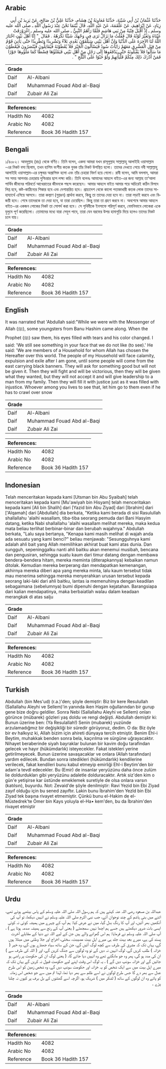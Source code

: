## Arabic


<div dir="rtl" lang="ar" style={{fontSize:'larger',backgroundColor:'#f8f9fa',padding:20}}>
حَدَّثَنَا عُثْمَانُ بْنُ أَبِي شَيْبَةَ، حَدَّثَنَا مُعَاوِيَةُ بْنُ هِشَامٍ، حَدَّثَنَا عَلِيُّ بْنُ صَالِحٍ، عَنْ يَزِيدَ بْنِ أَبِي زِيَادٍ، عَنْ إِبْرَاهِيمَ، عَنْ عَلْقَمَةَ، عَنْ عَبْدِ اللَّهِ، قَالَ بَيْنَمَا نَحْنُ عِنْدَ رَسُولِ اللَّهِ ـ صلى الله عليه وسلم ـ إِذْ أَقْبَلَ فِتْيَةٌ مِنْ بَنِي هَاشِمٍ فَلَمَّا رَآهُمُ النَّبِيُّ ـ صلى الله عليه وسلم ـ اغْرَوْرَقَتْ عَيْنَاهُ وَتَغَيَّرَ لَوْنُهُ قَالَ فَقُلْتُ مَا نَزَالُ نَرَى فِي وَجْهِكَ شَيْئًا نَكْرَهُهُ ‏.‏ فَقَالَ ‏ "‏ إِنَّا أَهْلُ بَيْتٍ اخْتَارَ اللَّهُ لَنَا الآخِرَةَ عَلَى الدُّنْيَا وَإِنَّ أَهْلَ بَيْتِي سَيَلْقَوْنَ بَعْدِي بَلاَءً وَتَشْرِيدًا وَتَطْرِيدًا حَتَّى يَأْتِيَ قَوْمٌ مِنْ قِبَلِ الْمَشْرِقِ مَعَهُمْ رَايَاتٌ سُودٌ فَيَسْأَلُونَ الْخَيْرَ فَلاَ يُعْطَوْنَهُ فَيُقَاتِلُونَ فَيُنْصَرُونَ فَيُعْطَوْنَ مَا سَأَلُوا فَلاَ يَقْبَلُونَهُ حَتَّى يَدْفَعُوهَا إِلَى رَجُلٍ مِنْ أَهْلِ بَيْتِي فَيَمْلَؤُهَا قِسْطًا كَمَا مَلَؤُوهَا جَوْرًا فَمَنْ أَدْرَكَ ذَلِكَ مِنْكُمْ فَلْيَأْتِهِمْ وَلَوْ حَبْوًا عَلَى الثَّلْجِ ‏"‏ ‏.‏
</div>
<div style={{backgroundColor:'#f8f9fa',padding:20, marginBottom: 10}}><table> <thead> <tr> <th>Grade</th> <th></th> </tr> </thead> <tbody> <tr><td>Daif</td><td>Al-Albani</td></tr><tr><td>Daif</td><td>Muhammad Fouad Abd al-Baqi</td></tr><tr><td>Daif</td><td>Zubair Ali Zai</td></tr></tbody></table><table> <thead> <tr> <th>References:</th> <th></th> </tr> </thead> <tbody><tr><td>Hadith No</td><td>4082</td></tr><tr><td>Arabic No</td><td>4082</td></tr><tr><td>Reference</td><td>Book 36 Hadith 157</td></tr></tbody></table></div>

## Bengali


<div dir="ltr" lang="bn" style={{fontSize:'larger',backgroundColor:'#f8f9fa',padding:20}}>
১/৪০৮২। আবদুল্লাহ (রাঃ) থেকে বর্ণিত। তিনি বলেন, একদা আমরা যখন রাসূলুল্লাহ সাল্লাল্লাহু আলাইহি ওয়াসাল্লাম -এর নিকট বসা ছিলাম, তখন হাশিম বংশীয় কতক যুবক তাঁর নিকট উপস্থিত হলো। তাদের দেখতে পেয়ে নবী সাল্লাল্লাহু আলাইহি ওয়াসাল্লাম-এর চক্ষুদ্বয় অশ্রুসিক্ত হলো এবং তাঁর চেহারা বিবর্ণ হয়ে গেলো। রাবী বলেন, আমি বললাম, আমরা সব সময় আপনার চেহারায় দুশ্চিন্তার ছাপ লক্ষ্য করি। তিনি বলেনঃ আমাদের আহলে বাইত-এর জন্য আল্লাহ তা‘আলা পার্থিব জীবনের পরিবর্তে আখেরাতের জীবনকে পছন্দ করেছেন। আমার আহলে বাইত আমার পরে অচিরেই কঠিন বিপদে লিপ্ত হবে, কষ্ট-কাঠিন্যের শিকার হবে এবং দেশান্তরিত হবে। প্রাচ্যদেশ থেকে কালো পতাকাধারী কতক লোক তাদের সাহায্যার্থে এগিয়ে আসবে। তারা কল্যাণ (গুপ্তধন) প্রার্থনা করবে, কিন্তুু তা তাদের দেয়া হবে না। তারা লড়াই করবে এবং বিজয়ী হবে। শেষে তাদেরকে তা দেয়া হবে, যা তারা চেয়েছিল। কিন্তু তারা তা গ্রহণ করবে না। অবশেষে আমার আহলে বাইত-এর একজন লোকের নিকট তা সোপর্দ করা হবে। সে পৃথিবীকে ইনসাফে পরিপূর্ণ করবে, যেমনিভাবে লোকেরা একে যুলুমে পূর্ণ করেছিলো। তোমাদের মধ্যে যারা সেযুগ পাবে, তারা যেন বরফের উপর হামাগুড়ি দিয়ে হলেও তাদের নিকট চলে যায়।
</div>
<div style={{backgroundColor:'#f8f9fa',padding:20, marginBottom: 10}}><table> <thead> <tr> <th>Grade</th> <th></th> </tr> </thead> <tbody> <tr><td>Daif</td><td>Al-Albani</td></tr><tr><td>Daif</td><td>Muhammad Fouad Abd al-Baqi</td></tr><tr><td>Daif</td><td>Zubair Ali Zai</td></tr></tbody></table><table> <thead> <tr> <th>References:</th> <th></th> </tr> </thead> <tbody><tr><td>Hadith No</td><td>4082</td></tr><tr><td>Arabic No</td><td>4082</td></tr><tr><td>Reference</td><td>Book 36 Hadith 157</td></tr></tbody></table></div>

## English


<div dir="ltr" lang="en" style={{fontSize:'larger',backgroundColor:'#f8f9fa',padding:20}}>
It was narrated that 'Abdullah said:"While we were with the Messenger of Allah (ﷺ), some youngsters from Banu Hashim came along. When the Prophet (ﷺ) saw them, his eyes filled with tears and his color changed. I said: 'We still see something in your face that we do not like (to see).' He said: 'We are members of a Household for whom Allah has chosen the Hereafter over this world. The people of my Household will face calamity, expulsion and exile after I am gone, until some people will come from the east carrying black banners. They will ask for something good but will not be given it. Then they will fight and will be victorious, then they will be given what they wanted, but they will not accept it and will give leadership to a man from my family. Then they will fill it with justice just as it was filled with injustice. Whoever among you lives to see that, let him go to them even if he has to crawl over snow
</div>
<div style={{backgroundColor:'#f8f9fa',padding:20, marginBottom: 10}}><table> <thead> <tr> <th>Grade</th> <th></th> </tr> </thead> <tbody> <tr><td>Daif</td><td>Al-Albani</td></tr><tr><td>Daif</td><td>Muhammad Fouad Abd al-Baqi</td></tr><tr><td>Daif</td><td>Zubair Ali Zai</td></tr></tbody></table><table> <thead> <tr> <th>References:</th> <th></th> </tr> </thead> <tbody><tr><td>Hadith No</td><td>4082</td></tr><tr><td>Arabic No</td><td>4082</td></tr><tr><td>Reference</td><td>Book 36 Hadith 157</td></tr></tbody></table></div>

## Indonesian


<div dir="ltr" lang="id" style={{fontSize:'larger',backgroundColor:'#f8f9fa',padding:20}}>
Telah menceritakan kepada kami [Utsman bin Abu Syaibah] telah menceritakan kepada kami [Mu'awiyah bin Hisyam] telah menceritakan kepada kami [Ali bin Shalih] dari [Yazid bin Abu Ziyad] dari [Ibrahim] dari ['Alqamah] dari [Abdullah] dia berkata, "Ketika kami berada di sisi Rasulullah shallallahu 'alaihi wasallam, tiba-tiba seorang pemuda dari Bani Hasyim datang, ketika Nabi shallallahu 'alaihi wasallam melihat mereka, maka kedua mata beliau terlihat berbinar-binar dan berubah wajahnya." Abdullah berkata, "Lalu saya bertanya, "Kenapa kami masih melihat di wajah anda ada sesuatu yang kami benci?" beliau menjawab: "Sesungguhnya kami adalah ahli bait yang Allah memilihkan akhirat buat kami atas dunia. Dan sungguh, sepeninggalku nanti ahli baitku akan menemui musibah, bencana dan pengusiran, sehingga suatu kaum dari timur datang dengan membawa bendera-bendera hitam, mereka meminta (diterapkannya) kebaikan namun ditolak. Kemudian mereka berperang dan mendapatkan kemenangan, akhirnya mereka diberi apa yang mereka minta, lalu kaum tersebut tidak mau menerima sehingga mereka menyerahkan urusan tersebut kepada seorang laki-laki dari ahli baitku, lantas ia memenuhinya dengan keadilan sebagaimana (sebelumnya) bumi dipenuhi dengan kejatahan. Barangsiapa dari kalian mendapatinya, maka berbaiatlah walau dalam keadaan merangkak di atas salju
</div>
<div style={{backgroundColor:'#f8f9fa',padding:20, marginBottom: 10}}><table> <thead> <tr> <th>Grade</th> <th></th> </tr> </thead> <tbody> <tr><td>Daif</td><td>Al-Albani</td></tr><tr><td>Daif</td><td>Muhammad Fouad Abd al-Baqi</td></tr><tr><td>Daif</td><td>Zubair Ali Zai</td></tr></tbody></table><table> <thead> <tr> <th>References:</th> <th></th> </tr> </thead> <tbody><tr><td>Hadith No</td><td>4082</td></tr><tr><td>Arabic No</td><td>4082</td></tr><tr><td>Reference</td><td>Book 36 Hadith 157</td></tr></tbody></table></div>

## Turkish


<div dir="ltr" lang="tr" style={{fontSize:'larger',backgroundColor:'#f8f9fa',padding:20}}>
Abdullah (bin Mes'ud) (r.a.)'den; şöyle demiştir: Biz bir kere Resulullah (Sallallahu Aleyhi ve Sellem)'in yanında iken Haşim oğullarından bir gurup gene bize doğru geldiler. Sonra Nebi (Sallallahu Aleyhi ve Sellem) onları görünce (mübarek) gözleri yaş doldu ve rengi değişti. Abdullah demiştir ki: Bunun üzerine ben: (Ya Resulallah!) Senin (mubarek) yuzünde arzulamadığmız bir değişikliği bir süredir görüyoruz, dedim. O da: Biz öyle bir ev halkıyız ki, Allah bizim için ahireti dünyaya tercih etmiştir. Benim Ehl-i Beytim, muhakkak benden sonra bela, kaçırılma ve sürgüne uğrayacaktır. Nihayet beraberinde siyah bayraklar bulunan bir kavim doğu tarafindan gelecek ve hayır (hükümdarlık) isteyecekler. Fakat istekleri yerine getirilmeyecek. Bunun üzerine savaşacaklar ve onlara (Allah tarafından) yardım edilecek. Bundan sonra istedikleri (hükümdarlık) kendilerine verilecek, fakat kendileri bunu kabul etmeyip emirliği Ehl-i Beytim'den bir adam'a tevdl edecekler. Bu (Emir) de insanlar yeryüzünu daha önce zulüm lie doldurdukları gibi yeryüzünu adaletle dolduracaktır. Artık siz'den kim o gün'e yetişirse kar üstünde emeklemek suretiyle de olsa onlara varsın (katılsın), buyurdu. Not: Zevaid'de şöyle denilmiştir: Ravi Yezid bin Ebi Ziyad zayıf olduğu için bu sened zayıftır. Lakin bunu İbrahim'den Yezld bin Ebi Ziyad tek başına rivayet etmemiştir. Çünkü bunu el-Hakim de el-Müstedrek'te Ömer bin Kays yoluyla el-Ha• kem'den, bu da İbrahim'den rivayet etmiştir
</div>
<div style={{backgroundColor:'#f8f9fa',padding:20, marginBottom: 10}}><table> <thead> <tr> <th>Grade</th> <th></th> </tr> </thead> <tbody> <tr><td>Daif</td><td>Al-Albani</td></tr><tr><td>Daif</td><td>Muhammad Fouad Abd al-Baqi</td></tr><tr><td>Daif</td><td>Zubair Ali Zai</td></tr></tbody></table><table> <thead> <tr> <th>References:</th> <th></th> </tr> </thead> <tbody><tr><td>Hadith No</td><td>4082</td></tr><tr><td>Arabic No</td><td>4082</td></tr><tr><td>Reference</td><td>Book 36 Hadith 157</td></tr></tbody></table></div>

## Urdu


<div dir="rtl" lang="ur" style={{fontSize:'larger',backgroundColor:'#f8f9fa',padding:20}}>
عبداللہ بن مسعود رضی اللہ عنہ کہتے ہیں کہ ہم رسول اللہ صلی اللہ علیہ وسلم کے پاس بیٹھے ہوئے تھے، اتنے میں بنی ہاشم کے چند نوجوان آئے، جب نبی اکرم صلی اللہ علیہ وسلم نے انہیں دیکھا، تو آپ کی آنکھیں بھر آئیں، اور آپ کا رنگ بدل گیا، میں نے عرض کیا: ہم آپ کے چہرے میں ہمیشہ کوئی نہ کوئی ایسی بات ضرور دیکھتے ہیں جسے ہم اچھا نہیں سمجھتے ( یعنی آپ کے رنج سے ہمیشہ صدمہ ہوتا ہے ) ، آپ صلی اللہ علیہ وسلم نے فرمایا: ہم اس گھرانے والے ہیں جن کے لیے اللہ نے دنیا کے مقابلے آخرت پسند کی ہے، میرے بعد بہت جلد ہی میرے اہل بیت مصیبت، سختی، اخراج اور جلا وطنی میں مبتلا ہوں گے، یہاں تک کہ مشرق کی طرف سے کچھ لوگ آئیں گے، جن کے ساتھ سیاہ جھنڈے ہوں گے، وہ خیر ( خزانہ ) طلب کریں گے، لوگ انہیں نہ دیں گے تو وہ لوگوں سے جنگ کریں گے، اور ( اللہ کی طرف سے ) ان کی مدد ہو گی، پھر وہ جو مانگتے تھے وہ انہیں دیا جائے گا، ( یعنی لوگ ان کی حکومت پر راضی ہو جائیں گے اور خزانہ سونپ دیں گے ) ، یہ لوگ اس وقت اپنے لیے حکومت قبول نہ کریں گے یہاں تک کہ میرے اہل بیت میں سے ایک شخص کو یہ خزانہ اور حکومت سونپ دیں گے، وہ شخص زمین کو اس طرح عدل سے بھر دے گا جس طرح لوگوں نے اسے ظلم سے بھر دیا تھا، لہٰذا تم میں سے جو شخص اس زمانہ کو پائے وہ ان لوگوں کے ساتھ ( لشکر میں ) شریک ہو، اگرچہ اسے گھٹنوں کے بل برف پر کیوں نہ چلنا پڑے ۔
</div>
<div style={{backgroundColor:'#f8f9fa',padding:20, marginBottom: 10}}><table> <thead> <tr> <th>Grade</th> <th></th> </tr> </thead> <tbody> <tr><td>Daif</td><td>Al-Albani</td></tr><tr><td>Daif</td><td>Muhammad Fouad Abd al-Baqi</td></tr><tr><td>Daif</td><td>Zubair Ali Zai</td></tr></tbody></table><table> <thead> <tr> <th>References:</th> <th></th> </tr> </thead> <tbody><tr><td>Hadith No</td><td>4082</td></tr><tr><td>Arabic No</td><td>4082</td></tr><tr><td>Reference</td><td>Book 36 Hadith 157</td></tr></tbody></table></div>